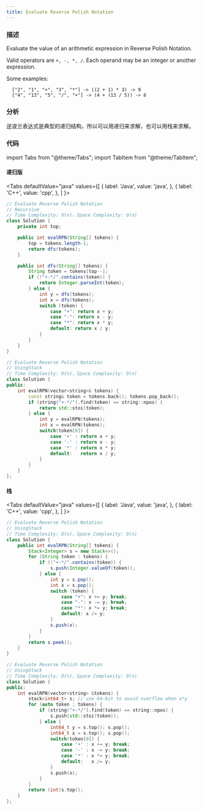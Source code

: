 ```yaml
---
title: Evaluate Reverse Polish Notation
---
```


### 描述

Evaluate the value of an arithmetic expression in Reverse Polish Notation.

Valid operators are `+, -, *, /`. Each operand may be an integer or another expression.

Some examples:

```
  ["2", "1", "+", "3", "*"] -> ((2 + 1) * 3) -> 9
  ["4", "13", "5", "/", "+"] -> (4 + (13 / 5)) -> 6
```

### 分析

逆波兰表达式是典型的递归结构，所以可以用递归来求解，也可以用栈来求解。

### 代码

import Tabs from "@theme/Tabs";
import TabItem from "@theme/TabItem";

#### 递归版

<Tabs
defaultValue="java"
values={[
{ label: 'Java', value: 'java', },
{ label: 'C++', value: 'cpp', },
]
}>
<TabItem value="java">

```java
// Evaluate Reverse Polish Notation
// Recursive
// Time Complexity: O(n)，Space Complexity: O(n)
class Solution {
    private int top;

    public int evalRPN(String[] tokens) {
        top = tokens.length-1;
        return dfs(tokens);
    }

    public int dfs(String[] tokens) {
        String token = tokens[top--];
        if (!"+-*/".contains(token)) {
            return Integer.parseInt(token);
        } else {
            int y = dfs(tokens);
            int x = dfs(tokens);
            switch (token) {
                case "+": return x + y;
                case "-": return x - y;
                case "*": return x * y;
                default: return x / y;
            }
        }
    }
}
```

</TabItem>
<TabItem value="cpp">

```cpp
// Evaluate Reverse Polish Notation
// UsingStack
// Time Complexity: O(n)，Space Complexity: O(n)
class Solution {
public:
    int evalRPN(vector<string>& tokens) {
        const string& token = tokens.back(); tokens.pop_back();
        if (string("+-*/").find(token) == string::npos) {
            return std::stoi(token);
        } else {
            int y = evalRPN(tokens);
            int x = evalRPN(tokens);
            switch(token[0]) {
                case '+' : return x + y;
                case '-' : return x - y;
                case '*' : return x * y;
                default:   return x / y;
            }
        }
    }
};
```

</TabItem>
</Tabs>

#### 栈

<Tabs
defaultValue="java"
values={[
{ label: 'Java', value: 'java', },
{ label: 'C++', value: 'cpp', },
]
}>
<TabItem value="java">

```java
// Evaluate Reverse Polish Notation
// UsingStack
// Time Complexity: O(n)，Space Complexity: O(n)
class Solution {
    public int evalRPN(String[] tokens) {
        Stack<Integer> s = new Stack<>();
        for (String token : tokens) {
            if (!"+-*/".contains(token)) {
                s.push(Integer.valueOf(token));
            } else {
                int y = s.pop();
                int x = s.pop();
                switch (token) {
                    case "+": x += y; break;
                    case "-": x -= y; break;
                    case "*": x *= y; break;
                    default: x /= y;
                }
                s.push(x);
            }
        }
        return s.peek();
    }
}
```

</TabItem>
<TabItem value="cpp">

```cpp
// Evaluate Reverse Polish Notation
// UsingStack
// Time Complexity: O(n)，Space Complexity: O(n)
class Solution {
public:
    int evalRPN(vector<string> &tokens) {
        stack<int64_t> s; // use 64-bit to avoid overflow when x*y
        for (auto token : tokens) {
            if (string("+-*/").find(token) == string::npos) {
                s.push(std::stoi(token));
            } else {
                int64_t y = s.top(); s.pop();
                int64_t x = s.top(); s.pop();
                switch(token[0]) {
                    case '+' : x += y; break;
                    case '-' : x -= y; break;
                    case '*' : x *= y; break;
                    default:   x /= y;
                }
                s.push(x);
            }
        }
        return (int)s.top();
    }
};
```

</TabItem>
</Tabs>
